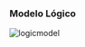 ### Modelo Lógico

![logicmodel](https://cvws.icloud-content.com/B/AZDRKmqPn4yppZNJuF49AAh4yfU1ATLFErj7o6LD-34-wtv0RFMrj3wK/Captura+de+Tela+2023-04-08+às+21.34.27.png?o=AuY9x2PJ-yU2mHd5uUunqqsUxRnKc-WteCG3P8Sgx6D7&v=1&x=3&a=CAogBP1be6EkpdsvRhMItfsh7IpvSnDZHEoVui1tPsDy2MwSbRC728Cb9jAYu7icnfYwIgEAUgR4yfU1WgQrj3wKaiagLakXcH2hTOHXKwkeg5JyMRiI73WPDB2L23MzH5fsmwKH8JoB-XImGmOxUyhQQzqYIcFihl_doOmjP4tJGC9DPaQW-8VkLaZil_yBUk8&e=1681004108&fl=&r=46eb9550-17e0-4edf-88a1-17e15fe0b984-1&k=N8WePQ3Q4oAJHHYEQpvlsQ&ckc=com.apple.clouddocs&ckz=com.apple.CloudDocs&p=31&s=7MrBnTnaYjLtsxvyFDAArJXYpgc&cd=i)

